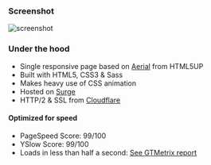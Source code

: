 ### Screenshot
![screenshot](https://cloud.githubusercontent.com/assets/1778633/15173009/a5e63ef8-1783-11e6-9c1e-374c67d08b82.png)

### Under the hood
* Single responsive page based on [Aerial](http://html5up.net/aerial) from HTML5UP
* Built with HTML5, CSS3 & Sass
* Makes heavy use of CSS animation
* Hosted on [Surge](https://surge.sh/)
* HTTP/2 & SSL from [Cloudflare](https://www.cloudflare.com/)

#### Optimized for speed
* PageSpeed Score: 99/100
* YSlow Score: 99/100
* Loads in less than half a second: [See GTMetrix report](https://raw.githubusercontent.com/SiamKreative/julien.vernet.me/master/screenshot-gtmetrix.com%202016-05-13%2011-40-19.png)
